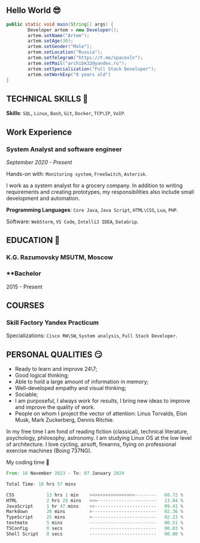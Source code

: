 ## Hello World 😎


```JAVA
public static void main(String[] args) {
        Developer artem = new Developer();
        artem.setName("Artem");
        artem.setAge(30);
        artem.setGender("Male");
        artem.setLocation("Russia");
        artem.setTelegram("https://t.me/spacexln");
        artem.setMail("archibk32@yandex.ru");
        artem.setSpecialization("Full Stack Developer");
        artem.setWorkExp("8 years old")
}
```
## **TECHNICAL SKILLS** 👀
**Skills**: `SQL`, `Linux`, `Bash`, `Git`, `Docker`, `TCP\IP`, `VoIP`.
## **Work Experience**
### **System Analyst and software engineer** 
*September 2020 - Present*

Hands-on with: `Monitoring system`, `FreeSwitch`, `Asterisk`.

I work as a system analyst for a grocery company. In addition to writing requirements and creating prototypes, my responsibilities also include small development and automation.

**Programming Languages**: `Core Java`, `Java Script`, `HTML\CSS`, `Lua`, `PHP`.

Software: `WebStorm`, `VS Code`, `IntelliJ IDEA`, `DataGrip`.

## **EDUCATION** 🤯

### **K.G. Razumovsky MSUTM, Moscow**
### **Bachelor
2015 - Present

## **COURSES**
### **Skill Factory** **Yandex Practicum**  
Specializations: `Cisco RW\SW`, `System analysis`, `Full Stack Developer`.

## **PERSONAL QUALITIES** 😏
- Ready to learn and improve 24\7;
- Good logical thinking;
- Able to hold a large amount of information in memory;
- Well-developed empathy and visual thinking;
- Sociable;
- I am purposeful, I always work for results, I bring new ideas to improve and improve the quality of work.
- People on whom I project the vector of attention: Linus Torvalds, Elon Musk, Mark Zuckerberg, Dennis Ritchie.

In my free time I am fond of reading fiction (classical), technical literature, psychology, philosophy, astronomy.
I am studying Linux OS at the low level of architecture.
I love cycling, airsoft, firearms, flying on professional exercise machines (Boing 737NG).

My coding time 😤

<!--START_SECTION:waka-->

```rust
From: 18 November 2023 - To: 07 January 2024

Total Time: 18 hrs 57 mins

CSS            13 hrs 1 min    >>>>>>>>>>>>>>>>>--------   68.72 %
HTML           2 hrs 28 mins   >>>----------------------   13.04 %
JavaScript     1 hr 47 mins    >>-----------------------   09.41 %
Markdown       26 mins         >------------------------   02.36 %
TypeScript     25 mins         >------------------------   02.23 %
textmate       5 mins          -------------------------   00.51 %
TSConfig       0 secs          -------------------------   00.03 %
Shell Script   0 secs          -------------------------   00.00 %
```

<!--END_SECTION:waka-->
